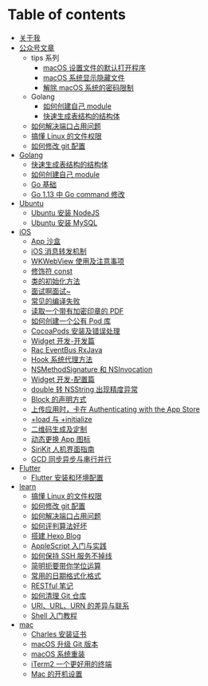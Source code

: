 # Table of contents

* [关于我](about.md)
* [公众号文章](ganhuo/README.md)
  <!-- * [小册系列](book/README.md) -->
  <!-- * [玩转系列](manual/README.md) -->
  * tips 系列
    * [macOS 设置文件的默认打开程序](tips/set-file-default-opening-mode.md)
    * [macOS 系统显示隐藏文件](tips/show-hidden-files.md)
    * [解除 macOS 系统的密码限制](tips/remove-password-limit.md)
  * Golang
    * [如何创建自己 module](golang/create-personal-module.md)
    * [快速生成表结构的结构体](golang/generate-table-struct.md)
  * [如何解决端口占用问题](learn/resolve-port-occupancy.md)
  * [搞懂 Linux 的文件权限](learn/linux-file-permissions.md)
  * [如何修改 git 配置](learn/modify-git-configuration.md)
* [Golang](go/README.md)
  * [快速生成表结构的结构体](golang/generate-table-struct.md)
  * [如何创建自己 module](golang/create-personal-module.md)
  * [Go 基础](golang/go.md)
  * [Go 1.13 中 Go command 修改](golang/go-command.md)
* [Ubuntu](ubuntu/README.md)
  * [Ubuntu 安装 NodeJS](ubuntu/install-nodejs.md)
  * [Ubuntu 安装 MySQL](ubuntu/install-mysql.md)
* [iOS](ios/README.md)
  * [App 沙盒](ios/sandbox.md)
  * [iOS 消息转发机制](ios/message-forwarding.md)
  * [WKWebView 使用及注意事项](ios/wkwebview.md)
  * [修饰符 const](ios/const.md)
  * [类的初始化方法](ios/initializer.md)
  * [面试啊面试~](ios/interview.md)
  * [常见的编译失败](ios/build-failed.md)
  * [读取一个带有加密印章的 PDF](ios/read-pdf-with-cryptographic-seal.md)
  * [如何创建一个公有 Pod 库](ios/create-pod.md)
  * [CocoaPods 安装及错误处理](ios/cocoapods.md)
  * [Widget 开发-开发篇](ios/widget-development.md)
  * [Rac EventBus RxJava](ios/rac-eventbus-rxjava.md)
  * [Hook 系统代理方法](ios/hook-system-delegate-method.md)
  * [NSMethodSignature 和 NSInvocation](ios/nsmethodsignature-nsinvocation.md)
  * [Widget 开发-配置篇](ios/widget-configuration.md)
  * [double 转 NSString 出现精度异常](ios/double-to-nsstring.md)
  * [Block 的声明方式](ios/block-statement.md)
  * [上传应用时，卡在 Authenticating with the App Store](ios/authenticating-with-the-app-store.md)
  * [+load 与 +initialize](ios/load-and-initialize.md)
  * [二维码生成及定制](ios/create-qr-code.md)
  * [动态更换 App 图标](ios/dynamic-icon.md)
  * [SiriKit 人机界面指南](ios/sirikit.md)
  * [GCD 同步异步与串行并行](ios/gcd.md)
* [Flutter](flutter/README.md)
  * [Flutter 安装和环境配置](flutter/install-flutter.md)
* [learn](learn/README.md)
  <!-- * [HTTP 状态码](learn/http-status-code.md) -->
  * [搞懂 Linux 的文件权限](learn/linux-file-permissions.md)
  * [如何修改 git 配置](learn/modify-git-configuration.md)
  * [如何解决端口占用问题](learn/resolve-port-occupancy.md)
  * [如何评判算法好坏](learn/judge-algorithm-quality.md)
  * [搭建 Hexo Blog](learn/set-up-hexo-blog.md)
  * [AppleScript 入门与实践](learn/introduction-to-applescript.md)
  * [如何保持 SSH 服务不掉线](learn/keep-alive-ssh.md)
  * [简明扼要带你学位运算](learn/bit-operation.md)
  * [常用的日期格式化格式](learn/date-formatter.md)
  * [RESTful 笔记](learn/introduction-to-restful.md)
  * [如何清理 Git 仓库](learn/clean-up-git-repository.md)
  * [URI、URL、URN 的差异与联系](learn/uri-url-urn.md)
  * [Shell 入门教程](learn/introduction-to-shell.md)
* [mac](mac/README.md)
  * [Charles 安装证书](mac/install-charles-certificate.md)
  * [macOS 升级 Git 版本](mac/update-git-version.md)
  * [macOS 系统重装](mac/reinstall-mac-system.md)
  * [iTerm2 一个更好用的终端](mac/a-better-terminal.md)
  * [Mac 的开机设置](mac/configure-mac.md)
<!-- * [leetcode](leetcode/README.md) -->
  <!-- * [两数之和](leetcode/two-sum.md) -->
  <!-- * [有效的括号](leetcode/valid-parentheses.md) -->
